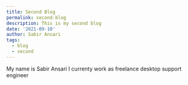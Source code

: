 ```yaml
---
title: Second Blog
permalink: second-blog
description: This is my second blog
date: '2021-09-10'
author: Sabir Ansari
tags: 
  - blog
  - second
---
```


My name is Sabir Ansari I currenty work as freelance desktop support engineer